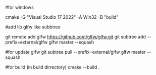 #for windows 
 
cmake -G "Visual Studio 17 2022" -A Win32 -B "build"

#add lib glfw like subbtree

git remote add glfw https://github.com/glfw/glfw.git
git subtree add --prefix=external/glfw glfw master --squash

#for update glfw 
git subtree pull --prefix=external/glfw glfw master --squash

#for build (in build dirrectory)
cmake --build .